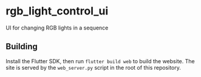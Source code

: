 # rgb_light_control_ui

UI for changing RGB lights in a sequence

## Building

Install the Flutter SDK, then run `flutter build web` to build the website. The site is served by the `web_server.py` script in the root of this repository.
